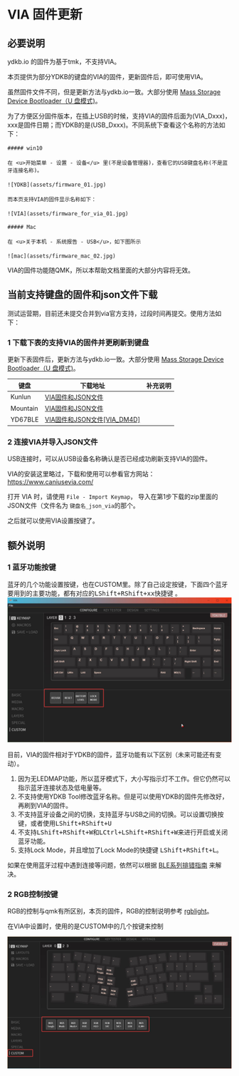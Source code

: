 # VIA 固件更新
## 必要说明
ydkb.io 的固件为基于tmk，不支持VIA。

本页提供为部分YDKB的键盘的VIA的固件，更新固件后，即可使用VIA。

虽然固件文件不同，但是更新方法与ydkb.io一致。大部分使用 [Mass Storage Device Bootloader（U 盘模式)](bootloader/msd-bootloader.md)。

为了方便区分固件版本，在插上USB的时候，支持VIA的固件后面为(VIA_Dxxx)，xxx是固件日期；而YDKB的是(USB_Dxxx)。不同系统下查看这个名称的方法如下：

```ad-yddcol0
##### win10

在 <u>开始菜单 - 设置 - 设备</u> 里(不是设备管理器)，查看它的USB键盘名称(不是蓝牙连接名称)。

![YDKB](assets/firmware_01.jpg)

而本页支持VIA的固件显示名称如下：

![VIA](assets/firmware_for_via_01.jpg)
```

```ad-yddcol1
##### Mac

在 <u>关于本机 - 系统报告 - USB</u>，如下图所示

![mac](assets/firmware_mac_02.jpg)
```



VIA的固件功能随QMK，所以本帮助文档里面的大部分内容将无效。

## 当前支持键盘的固件和json文件下载

测试运营期，目前还未提交合并到via官方支持，过段时间再提交。使用方法如下：

### 1 下载下表的支持VIA的固件并更刷新到键盘

更新下表固件后，更新方法与ydkb.io一致。大部分使用 [Mass Storage Device Bootloader（U 盘模式)](bootloader/msd-bootloader.md)。

| 键盘 | 下载地址 | 补充说明 |
| ---- | ---- | --- |
| Kunlun | [VIA固件和JSON文件](via-firmware/kunlun_via.zip ':ignore') | |
| Mountain | [VIA固件和JSON文件](via-firmware/mountain_via.zip ':ignore') | |
| YD67BLE | [VIA固件和JSON文件[VIA_DM4D]](via-firmware/yd67ble_via.zip ':ignore') | |

### 2 连接VIA并导入JSON文件
USB连接时，可以从USB设备名称确认是否已经成功刷新支持VIA的固件。

VIA的安装这里略过，下载和使用可以参看官方网站： https://www.caniusevia.com/

打开 VIA 时，请使用 `File - Import Keymap`， 导入在第1步下载的zip里面的JSON文件（文件名为 `键盘名_json_via`的那个。

之后就可以使用VIA设置按键了。


## 额外说明

### 1 蓝牙功能按键
蓝牙的几个功能设置按键，也在CUSTOM里。除了自己设定按键，下面四个蓝牙要用到的主要功能，都有对应的<kbd>LShift+RShift+xx</kbd>快捷键 。
![|700](assets/via-ydkb-ble51.jpg)

目前，VIA的固件相对于YDKB的固件，蓝牙功能有以下区别（未来可能还有变动）。

1. 因为无LEDMAP功能，所以蓝牙模式下，大小写指示灯不工作。但它仍然可以指示蓝牙连接状态及低电量等。
2. 不支持使用YDKB Tool修改蓝牙名称。但是可以使用YDKB的固件先修改好，再刷到VIA的固件。
3. 不支持蓝牙设备之间的切换，支持蓝牙与USB之间的切换。可以设置切换按键，或者使用<kbd>LShift+RShift+U</kbd>
4. 不支持<kbd>LShift+RShift+W</kbd>和<kbd>LCtrl+LShift+RShift+W</kbd>来进行开启或关闭蓝牙功能。
5. 支持Lock Mode，并且增加了Lock Mode的快捷键 <kbd>LShift+RShift+L</kbd>。

如果在使用蓝牙过程中遇到连接等问题，依然可以根据 [BLE系列排错指南](ble-series/troubleshooting.md) 来解决。

### 2 RGB控制按键
RGB的控制与qmk有所区别，本页的固件，RGB的控制说明参考 [rgblight](features/rgblight.md)。  

在VIA中设置时，使用的是CUSTOM中的几个按键来控制

![|700](assets/via-ydkb-rgb.jpg)

